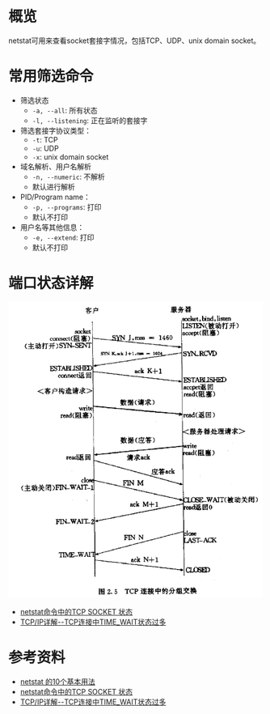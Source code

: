 
# 概览
netstat可用来查看socket套接字情况，包括TCP、UDP、unix domain socket。
# 常用筛选命令
- 筛选状态
	- `-a, --all`: 所有状态
	- `-l, --listening`: 正在监听的套接字
- 筛选套接字协议类型：
	- `-t`: TCP
	- `-u`: UDP
	- `-x`: unix domain socket
- 域名解析、用户名解析
	- `-n, --numeric`: 不解析
	- 默认进行解析
- PID/Program name：
	- `-p, --programs`: 打印
	- 默认不打印
- 用户名等其他信息：
	- `-e, --extend`: 打印
	- 默认不打印
# 端口状态详解
![](state%20of%20tcp.png)

- [netstat命令中的TCP SOCKET 状态](https://blog.csdn.net/konga/article/details/8265146)
- [TCP/IP详解--TCP连接中TIME_WAIT状态过多](https://blog.csdn.net/yusiguyuan/article/details/21445883)

# 参考资料
- [netstat 的10个基本用法](https://linux.cn/article-2434-1.html)
- [netstat命令中的TCP SOCKET 状态](https://blog.csdn.net/konga/article/details/8265146)
- [TCP/IP详解--TCP连接中TIME_WAIT状态过多](https://blog.csdn.net/yusiguyuan/article/details/21445883)
